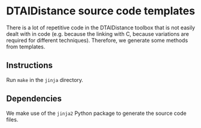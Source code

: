 DTAIDistance source code templates
==================================

There is a lot of repetitive code in the DTAIDistance toolbox that
is not easily dealt with in code (e.g. because the linking with C, because
variations are required for different techniques). Therefore, we 
generate some methods from templates.

Instructions
------------

Run `make` in the `jinja` directory.

Dependencies
------------

We make use of the `jinja2` Python package to generate the source code files.

